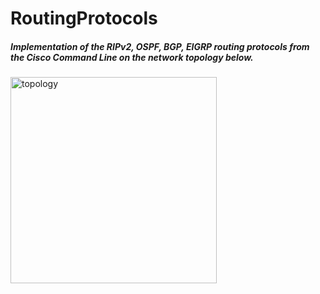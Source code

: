 # RoutingProtocols



##### Implementation of the RIPv2, OSPF, BGP, EIGRP routing protocols from the Cisco Command Line on the network topology below.


  <img width="330" alt="topology" src="https://user-images.githubusercontent.com/17348315/40629255-ea536dac-6297-11e8-8c7a-48b16a51011d.PNG">
